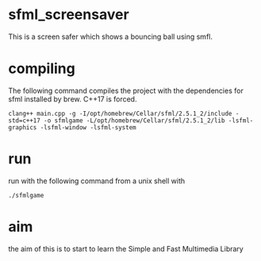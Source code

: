 # sfml_screensaver
This is a screen safer which shows a bouncing ball using smfl.

# compiling
The following command compiles the project with the dependencies for sfml installed by brew.
C++17 is forced.

```
clang++ main.cpp -g -I/opt/homebrew/Cellar/sfml/2.5.1_2/include -std=c++17 -o sfmlgame -L/opt/homebrew/Cellar/sfml/2.5.1_2/lib -lsfml-graphics -lsfml-window -lsfml-system
```

# run
run with the following command from a unix shell with

```
./sfmlgame
```

# aim
the aim of this is to start to learn the Simple and Fast Multimedia Library
